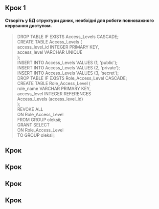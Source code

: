 ## Крок 1
####  Створіть у БД структури даних, необхідні для роботи повноважного керування доступом. 

> DROP TABLE IF EXISTS Access_Levels CASCADE;</br>
CREATE TABLE Access_Levels (</br>
access_level_id INTEGER PRIMARY KEY,</br>
access_level VARCHAR UNIQUE</br>
);</br>
INSERT INTO Access_Levels VALUES (1, 'public');</br>
INSERT INTO Access_Levels VALUES (2, 'private');</br>
INSERT INTO Access_Levels VALUES (3, 'secret');</br>
DROP TABLE IF EXISTS Role_Access_Level CASCADE;</br>
CREATE TABLE Role_Access_Level (</br>
role_name VARCHAR PRIMARY KEY,</br>
access_level INTEGER REFERENCES</br>
Access_Levels (access_level_id)</br>
);</br>
REVOKE ALL</br>
ON Role_Access_Level</br>
FROM GROUP oleksii;</br>
GRANT SELECT</br>
ON Role_Access_Level</br>
TO GROUP oleksii;</br>

## Крок 
####


## Крок 
####


## Крок 
####

## Крок 
####

